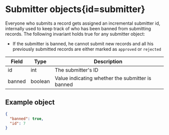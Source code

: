 <div class='panel fade js-scroll-anim' data-anim='fade'>

# Submitter objects{id=submitter}

Everyone who submits a record gets assigned an incremental submitter id, internally used to keep track of who has been banned from submitting records. The following invariant holds true for any submitter object:

- If the submitter is banned, he cannot submit new records and all his previously submitted records are either marked as `approved` or `rejected`

| Field  | Type    | Description                                      |
| ------ | ------- | ------------------------------------------------ |
| id     | int     | The submitter's ID                               |
| banned | boolean | Value indicating whether the submitter is banned |

## Example object

```json
{
  "banned": true,
  "id": 7
}
```

</div>
